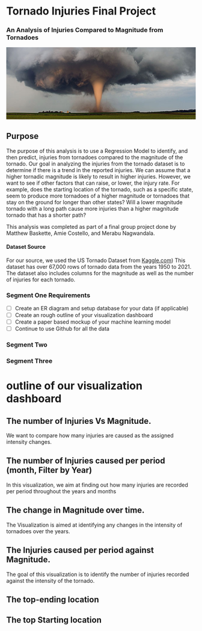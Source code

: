 # Tornado Injuries Final Project
### An Analysis of Injuries Compared to Magnitude from Tornadoes
![tornado_cover](https://github.com/amiecostello22/Tornado_Alley/blob/main/images/tornado_cover.png)

## Purpose
The purpose of this analysis is to use a Regression Model to identify, and then predict, injuries from tornadoes compared to the magnitude of the tornado. Our goal in analyzing the injuries from the tornado dataset is to determine if there is a trend in the reported injuries. We can assume that a higher tornadic magnitude is likely to result in higher injuries. However, we want to see if other factors that can raise, or lower,  the injury rate. For example, does the starting location of the tornado, such as a specific state, seem to produce more tornadoes of a higher magnitude or tornadoes that stay on the ground for longer than other states? Will a lower magnitude tornado with a long path cause more injuries than a higher magnitude tornado that has a shorter path?

This analysis was completed as part of a final group project done by Matthew Baskette, Amie Costello, and Merabu Nagwandala. 

#### Dataset Source
For our source, we used the US Tornado Dataset from [Kaggle.com]([url](https://www.kaggle.com/datasets/danbraswell/us-tornado-dataset-1950-2021).)) 
This dataset has over 67,000 rows of tornado data from the years 1950 to 2021. The dataset also includes columns for the magnitude as well as the number of injuries for each tornado.
 
 ### Segment One Requirements
- [ ] Create an ER diagram and setup database for your data (if applicable)
- [ ] Create an rough outline of your visualization dashboard
- [ ] Create a paper based mockup of your machine learning model
- [ ] Continue to use Github for all the data
 
 ### Segment Two
 
 ### Segment Three
 
# outline of our visualization dashboard

## The number of Injuries Vs Magnitude.
We want to compare how many injuries are caused as the assigned intensity changes.
 
## The number of Injuries caused per period (month, Filter by Year)
In this visualization, we aim at finding out how many injuries are recorded per period throughout the years and months
 
## The change in Magnitude over time. 
The Visualization is aimed at identifying any changes in the intensity of tornadoes over the years.

## The Injuries caused per period against Magnitude.
The goal of this visualization is to identify the number of injuries recorded against the intensity of the tornado.
 
## The top-ending location 

## The top Starting location
